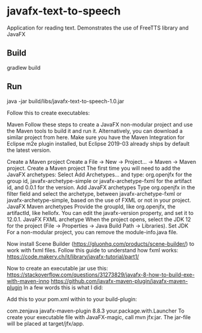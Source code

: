 # javafx-text-to-speech
Application for reading text.
Demonstrates the use of FreeTTS library and JavaFX

## Build
gradlew build

## Run
java -jar build/libs/javafx-text-to-speech-1.0.jar


Follow this to create executables:

Maven
Follow these steps to create a JavaFX non-modular project and use the Maven tools to build it and run it.
Alternatively, you can download a similar project from here.
Make sure you have the Maven Integration for Eclipse m2e plugin installed, but Eclipse 2019-03 already ships by default the latest version.

Create a Maven project
Create a File -> New -> Project... -> Maven -> Maven project.
Create a Maven project The first time you will need to add the JavaFX archetypes:
Select Add Archetypes... and type: org.openjfx for the group id,  javafx-archetype-simple or javafx-archetype-fxml for the artifact id, and 0.0.1 for the version.
Add JavaFX archetypes Type org.openjfx in the filter field and select the archetype, between javafx-archetype-fxml or javafx-archetype-simple, based on the use of FXML or not in your project.
JavaFX Maven archetypes Provide the groupId, like org.openjfx, the artifactId, like hellofx.
You can edit the javafx-version property, and set it to 12.0.1.
JavaFX FXML archetype When the project opens, select the JDK 12 for the project (File -> Properties -> Java Build Path -> Libraries).
Set JDK For a non-modular project, you can remove the module-info.java file.


Now install Scene Builder (https://gluonhq.com/products/scene-builder/) to work with fxml files.
Follow this guide to understand how fxml works: https://code.makery.ch/it/library/javafx-tutorial/part1/

Now to create an executable jar use this:
https://stackoverflow.com/questions/31273829/javafx-8-how-to-build-exe-with-maven-inno
https://github.com/javafx-maven-plugin/javafx-maven-plugin
In a few words this is what I did:

Add this to your pom.xml within to your build-plugin:

<plugin>
    <groupId>com.zenjava</groupId>
    <artifactId>javafx-maven-plugin</artifactId>
    <version>8.8.3</version>
    <configuration>
        <mainClass>your.package.with.Launcher</mainClass>
    </configuration>
</plugin>
To create your executable file with JavaFX-magic, call mvn jfx:jar. The jar-file will be placed at target/jfx/app.
